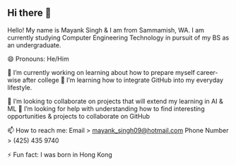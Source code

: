 ## Hi there 👋

Hello! 
My name is Mayank Singh & I am from Sammamish, WA. 
I am currently studying Computer Engineering Technology in pursuit of my BS as an undergraduate.

😄 Pronouns: He/Him

🔭 I’m currently working on learning about how to prepare myself career-wise after college
🌱 I’m learning how to integrate GitHub into my everyday lifestyle.

👯 I’m looking to collaborate on projects that will extend my learning in AI & ML
🤔 I’m looking for help with understanding how to find interesting opportunities & projects to collaborate on GitHub

📫 How to reach me: 
Email > mayank_singh09@hotmail.com
Phone Number > (425) 435 9740

⚡ Fun fact: I was born in Hong Kong

<!--
**marskingdom9/marskingdom9** is a ✨ _special_ ✨ repository because its `README.md` (this file) appears on your GitHub profile.
-->

